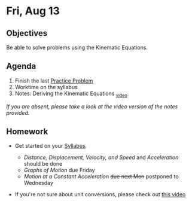 Fri, Aug 13
=========  

Objectives
------------
Be able to solve problems using the Kinematic Equations.

Agenda  
---------  

 1. Finish the last [Practice Problem](https://avon.schoology.com/course/5138386902/materials/gp/5183494381)
 2. Worktime on the syllabus
 3. Notes: Deriving the Kinematic Equations <sub>[video](https://youtu.be/m1niHoP_iSI)</sub>
 
*If you are absent, please take a look at the video version of the notes provided.*

Homework
-------------  
- Get started on your [Syllabus](https://avon.schoology.com/course/5138386902/materials?f=469192557). 

	- *Distance, Displacement, Velocity, and Speed* and *Acceleration* should be done
	- *Graphs of Motion* due Friday
	- *Motion at a Constant Acceleration* ~~due next Mon~~ postponed to Wednesday
- If you're not sure about unit conversions, please check out [this video](https://www.youtube.com/watch?v=wwtcSoBxv4w)
<!--stackedit_data:
eyJoaXN0b3J5IjpbNzY2OTU1MDM2LC0xMjk2MTUxNTA4LC0xMT
M5NzY1OTM2LDQ4NTUzMTMyNywtMzgwMDMzOTksLTc4ODA2MjMs
LTQ1MjcxOTEzNCwtODQ0Mzg2NSwtMTExMzU4ODcwLDE0NDI4Nj
Y5NjUsLTk0MDMyMjk4NiwtNzc4Mjg4MDI2LDU0NjMzMTgyMyw1
NjE2MjI2OTgsLTIxMTQwOTg4ODUsLTY4MDIyNzczOSwyMDM0NT
E2NTMwLDEzNDgwMTIyODcsMTc0NTcyODgwLC0xNDI2NDA3NDA4
XX0=
-->